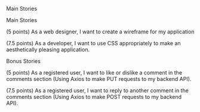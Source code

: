 Main Stories

<!-- (5 points): As a developer, I want to make good, consistent commits (at least 25 for the entire team for both the backend and frontend). -->

<!-- (5 points): As a developer, I want to create an ERD for my project that shows all models, fields, and relationships between models for the backend. -->

<!-- (5 points) As a developer, I want to set up the Django + React starter code and connect the backend (Django API) to my MySQL database, closely following the setup guide for instructions.  -->

<!-- (5 points) As a developer, I want to create a Comment model in a ‘comments’ app:

Property names must be in snake_case and match the following exactly! 

user – ForeignKey
video_id – CharField
text – CharField
likes – IntegerField
dislikes – IntegerField  -->

<!-- (5 points) As a developer, I want to create a Reply model in a ‘replies’ app:

Property names must be in snake_case and match the following exactly! 

user – ForeignKey
comment – ForeignKey
text – CharField  -->

<!-- (7.5 points) As a developer, I want to create a GET endpoint that does the following things:

Accepts a value from the request’s URL (The YouTube video id I am trying to get comments for).
Returns a 200 status code.
Responds with all comments from the database that are related to the video id sent in the URL.

(5 points) As a developer, I want to create a POST endpoint that does the following things:

Requires JWT authorization (Protected route).
Accepts a body object from the request in the form of a Comment model. 
Adds the new comment to the database associated with the user who sent the JWT in the request.
Returns a 201 status code. 
Responds with the newly created comment object. -->

<!-- (5 points) As a developer, I want to create a PUT endpoint that does the following things:

Requires JWT authorization (Protected route).
Accepts a value from the request’s URL (The id of the comment to be updated). 
Accepts a body object from the request in the form of a Comment model. 
Finds the comment in the Comments table and updates that comment with the properties that were sent in the request’s body. 
Returns a 200 status code. 
Responds with the newly updated comment object. -->

<!-- (5 points) As a developer, I want to create a GET endpoint that does the following things:

Requires JWT authorization (Protected route).
Accepts a value from the request’s URL (The id of the comment I am trying to get replies for). 
Returns a 200 status code.
Responds with all replies from the database that are related to the comment id sent in the URL. -->

<!-- (5 points) As a developer, I want to create a POST endpoint that does the following things:

Requires JWT authorization (Protected route).
Accepts a value from the request’s URL (The id of the comment the reply will be connected to). 
Accepts a body object from the request in the form of a Reply model. 
Adds the new reply to the database associated with the comment id sent in the URL and the user who sent the JWT in the request.
Returns a 201 status code. 
Responds with the newly created reply object. -->

<!-- (5 points) As a developer, I want to use Postman to make a POST, PUT, and both GET requests (get by id and get all) request to my REST web API, save it to a collection, and then export it as a JSON from Postman. -->

Main Stories

<!-- (5 points) As a developer, I want to make good, consistent commits (at least 25 for the entire team for both the backend and frontend). -->

(5 points) As a web designer, I want to create a wireframe for my application

<!-- (5 points) As a developer, I want to use React.js best practices, which consist of creating functional components and properly passing state around as props. -->

(7.5 points) As a developer, I want to use CSS appropriately to make an aesthetically pleasing application.

<!-- (10 points) As a developer, I want to use Axios to make GET requests to the YouTube API to pull in video data. -->

<!-- (5 points) As a user, I want to be able to search for YouTube videos and see a video related to my search populate my embedded video player. (API CALL #1) -->

<!-- (5 points) As a user, I want to be able to play a YouTube video in the embedded video player (iframe HTML element). -->

<!-- (5 points) As a user, I want to see the title and description of the currently playing video. -->

<!-- (5 points) As a user, I want to see a grouping of videos related to my selected video. (API CALL #2) -->

<!-- (5 points) As a user, I want to be able to select a video to be played from the list of related videos to my search. -->

<!-- (7.5 points) As a registered user, I want to add a comment to a video in the comment section (Using Axios to make POST requests to my backend API). -->

<!-- When comments are added to the backend for a specific video, I want to make a GET request every time that video is loaded as the currently playing video and see all comments for that video. -->

Bonus Stories

(5 points) As a registered user, I want to like or dislike a comment in the comments section (Using Axios to make PUT requests to my backend API).

(7.5 points) As a registered user, I want to reply to another comment in the comments section (Using Axios to make POST requests to my backend API).
